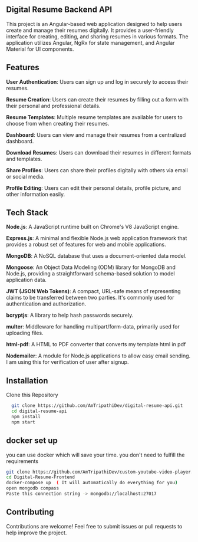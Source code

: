 
## Digital Resume Backend API 

This project is an Angular-based web application designed to help users create and manage their resumes digitally. It provides a user-friendly interface for creating, editing, and sharing resumes in various formats. 
The application utilizes Angular, NgRx for state management, and Angular Material for UI components.


## Features


**User Authentication**: Users can sign up and log in securely to access their resumes.

**Resume Creation**: Users can create their resumes by filling out a form with their personal and professional details.

**Resume Templates**: Multiple resume templates are available for users to choose from when creating their resumes.

**Dashboard**: Users can view and manage their resumes from a centralized dashboard.

**Download Resumes**: Users can download their resumes in different formats and templates.

**Share Profiles**: Users can share their profiles digitally with others via email or social media.

**Profile Editing**: Users can edit their personal details, profile picture, and other information easily.


## Tech Stack

  **Node.js**:     A JavaScript runtime built on Chrome's V8 JavaScript engine.

 **Express.js**:   A minimal and flexible Node.js web application framework that provides a robust set of features for web and mobile applications.

 **MongoDB**:     A NoSQL database that uses a document-oriented data model.

 **Mongoose**:     An Object Data Modeling (ODM) library for MongoDB and Node.js, providing a straightforward schema-based solution to model application data.

 **JWT (JSON Web Tokens)**:    A compact, URL-safe means of representing claims to be transferred between two parties. It's commonly used for authentication and authorization.

 **bcryptjs**:     A library to help hash passwords securely.

 **multer**:      Middleware for handling multipart/form-data, primarily used for uploading files.

 **html-pdf**:    A HTML to PDF converter that converts my template html in pdf

 **Nodemailer**:  A module for Node.js applications to allow easy email sending. I am using this for verification of user after signup.

## Installation

Clone this Repository

```bash
  git clone https://github.com/AmTripathiDev/digital-resume-api.git
  cd digital-resume-api
  npm install
  npm start
```
    
## docker set up

you can use docker which will save your time. you don't need to fulfill the requirements

```bash
git clone https://github.com/AmTripathiDev/custom-youtube-video-player.git
cd Digital-Resume-Frontend
docker-compose up  ( It will automatically do everything for you)
open mongodb compass
Paste this connection string -> mongodb://localhost:27017

```

## Contributing

Contributions are welcome! Feel free to submit issues or pull requests to help improve the project.
